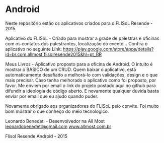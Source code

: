 # Android

Neste repositório estão os aplicativos criados para o FLISoL Resende - 2015.

Aplicativo do FLISoL - Criado para mostrar a grade de palestras e oficinas com os contatos dos palestrantes, localização do evento... Confira o aplicativo no seguinte Link: https://play.google.com/store/apps/details?id=br.com.allmost.flisolresende2015&hl=pt_BR

Meus Livros - Aplicativo proposto para a oficina de Android. O intuito é mostrar o BÁSICO de um CRUD. Quem baixar o aplicativo, está automaticamente desafiado a melhorá-lo com validações, design e o que mais precisar. 
Caso tenha melhorado o aplicativo como foi proposto, por favor. Me enviem por email o link do projeto postado aqui no github para difundir a ideologia de código aberto. E novamente qualquer duvida basta enviar por email que eu ajudo quando puder. 

Novamente obrigado aos organizadores do FLISoL pelo convite. Foi muito bom mostrar o que conheço do meio tecnologico.

Leonardo Benedeti - Desenvolvedor na All Most
leonardobenedeti@gmail.com
www.allmost.com.br

Flisol Resende Android - 2015
